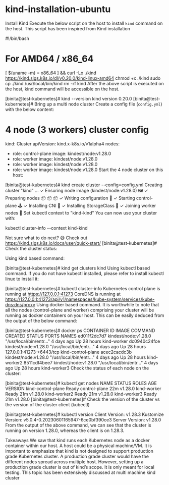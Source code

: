 # kind-installation-ubuntu

Install Kind
Execute the below script on the host to install `kind` command on the host. This script has been inspired from Kind installation

#!/bin/bash

# For AMD64 / x86_64
[ $(uname -m) = x86_64 ] && curl -Lo ./kind https://kind.sigs.k8s.io/dl/v0.20.0/kind-linux-amd64
chmod +x ./kind
sudo cp ./kind /usr/local/bin/kind
rm -rf kind
After the above script is executed on the host, kind command will be accessible on the host.

[binita@test-kubernetes]# kind --version
kind version 0.20.0
[binita@test-kubernetes]#
Bring up a multi node cluster
Create a config file (`config.yml`) with the below content:

# 4 node (3 workers) cluster config
kind: Cluster
apiVersion: kind.x-k8s.io/v1alpha4
nodes:
- role: control-plane
  image: kindest/node:v1.28.0
- role: worker
  image: kindest/node:v1.28.0
- role: worker
  image: kindest/node:v1.28.0
- role: worker
  image: kindest/node:v1.28.0
Start the 4 node cluster on this host:

[binita@test-kubernetes]# kind create cluster --config=config.yml
Creating cluster "kind" ...
 ✓ Ensuring node image (kindest/node:v1.28.0) 🖼
 ✓ Preparing nodes 📦 📦 📦
 ✓ Writing configuration 📜
 ✓ Starting control-plane 🕹️
 ✓ Installing CNI 🔌
 ✓ Installing StorageClass 💾
 ✓ Joining worker nodes 🚜
Set kubectl context to "kind-kind"
You can now use your cluster with:

kubectl cluster-info --context kind-kind

Not sure what to do next? 😅  Check out https://kind.sigs.k8s.io/docs/user/quick-start/
[binita@test-kubernetes]#
Check the cluster status:

Using kind based command:

[binita@test-kubernetes]# kind get clusters
kind
Using kubectl based command. If you do not have kubectl installed, please refer to install kubectl linux to install it:

[binita@test-kubernetes]# kubectl cluster-info
Kubernetes control plane is running at https://127.0.0.1:41273
CoreDNS is running at https://127.0.0.1:41273/api/v1/namespaces/kube-system/services/kube-dns:dns/proxy
Using docker based command. It is worthwhile to note that all the nodes (control-plane and worker) comprising your cluster will be running as docker containers on your host. This can be easily deduced from the output of the below command:

[binita@test-kubernetes]# docker ps
CONTAINER ID   IMAGE                  COMMAND                  CREATED      STATUS        PORTS                       NAMES
ed011f2dc7d7   kindest/node:v1.28.0   "/usr/local/bin/entr…"   4 days ago   Up 28 hours                               kind-worker
dc0940c24fce   kindest/node:v1.28.0   "/usr/local/bin/entr…"   4 days ago   Up 28 hours   127.0.0.1:41273->6443/tcp   kind-control-plane
acec2cacdc3b   kindest/node:v1.28.0   "/usr/local/bin/entr…"   4 days ago   Up 28 hours                               kind-worker2
8511cdf4bee7   kindest/node:v1.28.0   "/usr/local/bin/entr…"   4 days ago   Up 28 hours                               kind-worker3
Check the status of each node on the cluster:

[binita@test-kubernetes]# kubectl get nodes
NAME                 STATUS   ROLES           AGE   VERSION
kind-control-plane   Ready    control-plane   22m   v1.28.0
kind-worker          Ready    <none>          21m   v1.28.0
kind-worker2         Ready    <none>          21m   v1.28.0
kind-worker3         Ready    <none>          21m   v1.28.0
[binita@test-kubernetes]#
Check the version of the cluster vs the version of the cluster client (kubectl)

[binita@test-kubernetes]# kubectl version
Client Version: v1.28.3
Kustomize Version: v5.0.4-0.20230601165947-6ce0bf390ce3
Server Version: v1.28.0
From the output of the above command, we can see that the cluster is running on version 1.28.0, whereas the client is on 1.28.3.

Takeaways
We saw that kind runs each Kubernetes node as a docker container within our host. A host could be a physical machine/VM.
It is important to emphasize that kind is not designed to support production grade Kubernetes cluster.
A production grade cluster would have the different nodes spread across multiple host.
However, setting up a production grade cluster is out of kind’s scope. It is only meant for local testing. This topic has been extensively discussed at multi machine kind cluster
